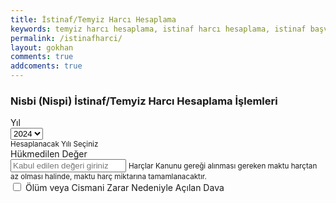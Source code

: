 ```yaml
---
title: İstinaf/Temyiz Harcı Hesaplama
keywords: temyiz harcı hesaplama, istinaf harcı hesaplama, istinaf başvuru harcı hesaplama, temyiz başvuru harcı hesaplama, cismani zarar harç hesaplama, istinaf harcı hesaplama programı, temyiz harcı hesaplama programı, temyiz harci hesaplama, istinaf başvuru harcı, temyiz başvuru harcı
permalink: /istinafharci/
layout: gokhan
comments: true
addcoments: true
---
```



<div>
  <div class="card-header">
    <h3 class="card-title">Nisbi (Nispi) İstinaf/Temyiz Harcı Hesaplama İşlemleri
    </h3>
  </div>
  <div class="card-body">
    <div class="mb-3">
        <label class="form-label required">Yıl</label>
        <div>
        <select type="text" class="form-select" placeholder="Seçiniz" id="yilistinaf" value="">
          <option value="2024">2024</option>	
          <option value="2023">2023</option>				
        </select>
        </div>
        <small class="form-hint">Hesaplanacak Yılı Seçiniz</small>
    </div>
    <div class="mb-3">
      <label class="form-label required">Hükmedilen Değer
      </label>
      <div>
        <input type="number" class="form-control" data-type="currency" placeholder="Kabul edilen değeri giriniz" name="miktar">
        <small class="form-hint">Harçlar Kanunu gereği alınması gereken maktu harçtan az olması halinde, maktu harç miktarına tamamlanacaktır.
        </small>
      </div>
    </div>								  
    <div class="mb-3">
      <label class="form-label">
      </label>
      <div>
        <label class="form-check">
          <input class="form-check-input" type="checkbox" name="olumcismani">
          <span class="form-check-label required">Ölüm veya Cismani Zarar Nedeniyle Açılan Dava
          </span>
        </label>									  
      </div>
    </div>
  </div>
  <div class="card-body d-flex align-items-center justify-content-center h-100">
   <label id="hesapsonuc" name="hesapsonuc" class="text-justify mh-25">
    <h1 class="m-0"></h1>
  </label>
 </div>


                
 